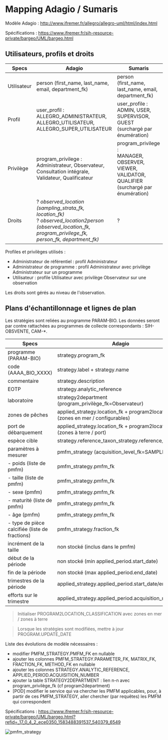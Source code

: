 # Mapping Adagio / Sumaris

Modèle Adagio : http://www.ifremer.fr/allegro/allegro-uml/html/index.html

Spécifications : https://www.ifremer.fr/sih-resource-private/bargeo/UML/bargeo.html

## Utilisateurs, profils et droits

| Specs | Adagio | Sumaris |
| ----- | ------ | ------- |
| Utilisateur | person (first_name, last_name, email, department_fk) | person (first_name, last_name, email, department_fk) |
| Profil | user_profil : <br> ALLEGRO_ADMINISTRATEUR, ALLEGRO_UTILISATEUR, ALLEGRO_SUPER_UTILISATEUR | user_profile : <br> ADMIN, USER, SUPERVISOR, GUEST (surchargé par énumération) |
| Privilège | program_privilege : <br> Administrateur, Observateur, Consultation intégrale, Validateur, Qualificateur | program_privilege : <br> MANAGER, OBSERVER, VIEWER, VALIDATOR, QUALIFIER (surchargé par énumération) |
| Droits | ? *observed_location (sampling_strata_fk, location_fk)* <br> ? *observed_location2person (observed_location_fk, program_privilege_fk, person_fk, department_fk)* | ? |

Profiles et privilèges utilisés :
- Administrateur de référentiel : profil Administrateur
- Administrateur de programme : profil Administrateur avec privilège Administrateur sur un programme
- Utilisateur : profile Utilisateur avec privilège Observateur sur une observation

Les droits sont gérés au niveau de l'observation.

## Plans d'échantillonnage et lignes de plan

Les stratégies sont reliées au programme PARAM-BIO.
Les données seront par contre rattachées au programmes de collecte correspondants : SIH-OBSVENTE, CAM-*.

| Specs | Adagio |
| ----- | ------ |
| programme (PARAM-BIO) | strategy.program_fk |
| code (AAAA_BIO_XXXX) | strategy.label + strategy.name |
| commentaire | strategy.description |
| EOTP | strategy.analytic_reference |
| laboratoire | strategy2department (program_privilège_fk=Observateur) |
| zones de pêches | applied_strategy.location_fk + program2location (zones en mer / configurables) |
| port de débarquement | applied_strategy.location_fk + program2location (zones à terre / port) |
| espèce cible | strategy.reference_taxon_strategy.reference_taxon_fk |
| paramètres à mesurer | pmfm_strategy (acquisition_level_fk=SAMPLE) |
| - poids (liste de pmfm) | pmfm_strategy.pmfm_fk |
| - taille (liste de pmfm) | pmfm_strategy.pmfm_fk |
| - sexe (pmfm) | pmfm_strategy.pmfm_fk |
| - maturité (liste de pmfm) | pmfm_strategy.pmfm_fk |
| - âge (pmfm) | pmfm_strategy.pmfm_fk |
| - type de pièce calcifiée (liste de fractions) | pmfm_strategy.fraction_fk |
| incrément de la taille | non stocké (inclus dans le pmfm) |
| début de la période | non stocké (min applied_period.start_date) |
| fin de la période | non stocké (max applied_period.end_date) |
| trimestres de la période | applied_strategy.applied_period.start_date/end_date |
| efforts sur le trimestre | applied_strategy.applied_period.acquisition_number |

> Initialiser PROGRAM2LOCATION_CLASSIFICATION avec zones en mer / zones à terre

> Lorsque les stratégies sont modifiées, mettre à jour PROGRAM.UPDATE_DATE

Liste des évolutions de modèle nécessaires :
- modifier PMFM_STRATEGY.PMFM_FK en nullable
- ajouter les colonnes PMFM_STRATEGY.PARAMETER_FK, MATRIX_FK, FRACTION_FK, METHOD_FK en nullable
- ajouter les colonnes STRATEGY.ANALYTIC_REFERENCE, APPLIED_PERIOD.ACQUISITION_NUMBER
- ajouter la table STRATEGY2DEPARTMENT : lien n-n avec program_privilège_fk (cf program2department)
- [POD] modifier le service qui va chercher les PMFM applicables, pour, à partir de ces PMFM_STRATEGY, aller chercher (par requêtes) les PMFM qui correspondent

Spécifications : https://www.ifremer.fr/sih-resource-private/bargeo/UML/bargeo.html?refid=_17_0_4_2_ece0350_1583488391537_540379_6549

![pmfm_strategy](http://www.ifremer.fr/allegro/allegro-uml/html/index_files/_12_5_1_eb50347_1207578735308_746618_4801.jpg)